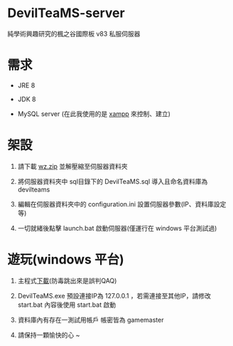 # DevilTeaMS-server
純學術興趣研究的楓之谷國際板 v83 私服伺服器
    
    
# 需求
* JRE 8
    
* JDK 8
    
* MySQL server (在此我使用的是 [xampp](https://www.apachefriends.org/zh_tw/index.html) 來控制、建立)
    
    
# 架設
1. 請下載 [wz.zip](https://drive.google.com/file/d/1IhVotvJLiAQiM0wDihx1eJYQGfLEiRlx/view?usp=sharing) 並解壓縮至伺服器資料夾

2. 將伺服器資料夾中 sql目錄下的 DevilTeaMS.sql 導入且命名資料庫為 devilteams

3. 編輯在伺服器資料夾中的 configuration.ini 設置伺服器參數(IP、資料庫設定等)

4. 一切就緒後點擊 launch.bat 啟動伺服器(僅運行在 windows 平台測試過)
    
    
# 遊玩(windows 平台)
1. 主程式[下載](https://goo.gl/ok69nG)(防毒跳出來是誤判QAQ)

2. DevilTeaMS.exe 預設連接IP為 127.0.0.1 ，若需連接至其他IP，請修改 start.bat 內容後使用 start.bat 啟動

3. 資料庫內有存在一測試用帳戶 帳密皆為 gamemaster

4. 請保持一顆愉快的心 ~
